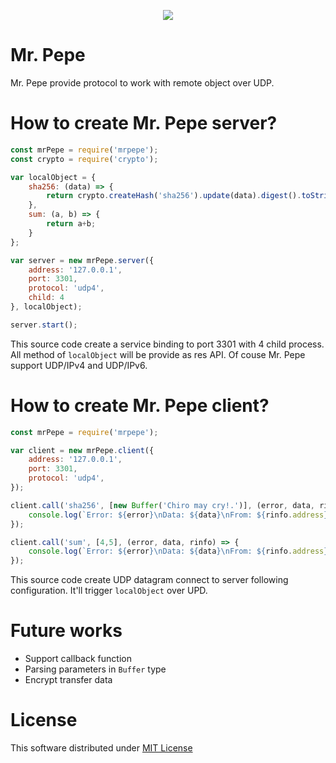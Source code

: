 <p align="center">
    <a href="https://www.npmjs.com/package/mrpepe">
        <img src="https://raw.githubusercontent.com/tad88dev/content/master/pepe/mr-pepe.jpg">
    </a>
</p>

# Mr. Pepe
Mr. Pepe provide protocol to work with remote object over UDP.

# How to create Mr. Pepe server?
```javascript
const mrPepe = require('mrpepe');
const crypto = require('crypto');

var localObject = {
    sha256: (data) => {
        return crypto.createHash('sha256').update(data).digest().toString('hex');
    },
    sum: (a, b) => {
        return a+b;
    }
};

var server = new mrPepe.server({
    address: '127.0.0.1',
    port: 3301,
    protocol: 'udp4',
    child: 4
}, localObject);

server.start();
```

This source code create a service binding to port 3301 with 4 child process. All method of `localObject` will be provide as res API. Of couse Mr. Pepe support UDP/IPv4 and UDP/IPv6.

# How to create Mr. Pepe client?
```javascript
const mrPepe = require('mrpepe');

var client = new mrPepe.client({
    address: '127.0.0.1',
    port: 3301,
    protocol: 'udp4',
});

client.call('sha256', [new Buffer('Chiro may cry!.')], (error, data, rinfo) => {
    console.log(`Error: ${error}\nData: ${data}\nFrom: ${rinfo.address}:${rinfo.port}.`);
});

client.call('sum', [4,5], (error, data, rinfo) => {
    console.log(`Error: ${error}\nData: ${data}\nFrom: ${rinfo.address}:${rinfo.port}.`);
});
```
This source code create UDP datagram connect to server following configuration. It'll trigger `localObject` over UPD.

# Future works
- Support callback function
- Parsing parameters in `Buffer` type
- Encrypt transfer data

# License
This software distributed under [MIT License](https://github.com/tad88dev/pepe/blob/master/LICENSE)
